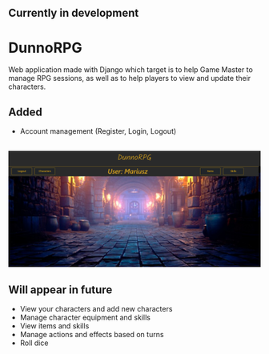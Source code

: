 ## Currently in development
# DunnoRPG
Web application made with Django which target is to help Game Master to manage RPG sessions, as well as to help players to view and update their characters. 

## Added
- Account management (Register, Login, Logout)

&emsp; ![Home page](https://github.com/Dunno358/Pictures/blob/main/dunnorpg_home_in_development.png?raw=true)

## Will appear in future
- View your characters and add new characters
- Manage character equipment and skills
- View items and skills
- Manage actions and effects based on turns
- Roll dice
